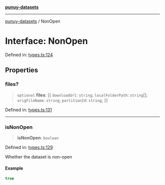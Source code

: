 [**punuy-datasets**](../README.md)

***

[punuy-datasets](../README.md) / NonOpen

# Interface: NonOpen

Defined in: [types.ts:124](https://github.com/andrefs/punuy-datasets/blob/86745fd9fdb35df874a6a1e445f369451fa55abb/src/lib/types.ts#L124)

## Properties

### files?

> `optional` **files**: \[\{ `downloadUrl`: `string`; `localFolderPath`: `string`[]; `origFileName`: `string`; `partitionId`: `string`; \}\]

Defined in: [types.ts:131](https://github.com/andrefs/punuy-datasets/blob/86745fd9fdb35df874a6a1e445f369451fa55abb/src/lib/types.ts#L131)

***

### isNonOpen

> **isNonOpen**: `boolean`

Defined in: [types.ts:129](https://github.com/andrefs/punuy-datasets/blob/86745fd9fdb35df874a6a1e445f369451fa55abb/src/lib/types.ts#L129)

Whether the dataset is non-open

#### Example

```ts
true
```
